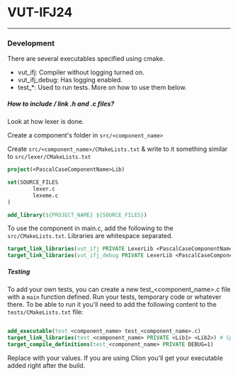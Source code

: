 # VUT-IFJ24

---

### Development

There are several executables specified using cmake.

- vut_ifj: Compiler without logging turned on.
- vut_ifj_debug: Has logging enabled.
- test_*: Used to run tests. More on how to use them below.

##### How to include / link .h and .c files?

Look at how lexer is done.

Create a component's folder in `src/<component_name>`

Create `src/<component_name>/CMakeLists.txt` & write to it something similar to `src/lexer/CMakeLists.txt`
```cmake
project(<PascalCaseComponentName>Lib)

set(SOURCE_FILES
        lexer.c
        lexeme.c
)

add_library(${PROJECT_NAME} ${SOURCE_FILES})
```

To use the component in main.c, add the following to the `src/CMakeLists.txt`. Libraries are whitespace separated.
```cmake
target_link_libraries(vut_ifj PRIVATE LexerLib <PascalCaseComponentName>)
target_link_libraries(vut_ifj_debug PRIVATE LexerLib <PascalCaseComponentName>)
```

##### Testing

To add your own tests, you can create a new test_<component_name>.c file with a `main` function defined. Run your tests, temporary code or whatever there. To be able to run it you'll need to add the following content to the `tests/CMakeLists.txt` file:

```cmake

add_executable(test_<component_name> test_<component_name>.c)
target_link_libraries(test_<component_name> PRIVATE <Lib1> <Lib2>) # Specify the library you are testing & its dependencies
target_compile_definitions(test_<component_name> PRIVATE DEBUG=1)

```

Replace <name> with your values. If you are using Clion you'll get your executable added right after the build.
